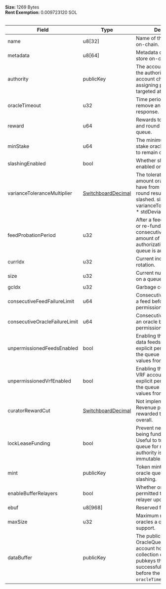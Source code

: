 <b>Size: </b>1269 Bytes<br /><b>Rent Exemption: </b>0.009723120 SOL<br /><br />

| Field                         | Type                                                       | Description                                                                                                                                                                    |
| ----------------------------- | ---------------------------------------------------------- | ------------------------------------------------------------------------------------------------------------------------------------------------------------------------------ |
| name                          | u8[32]                                                     | Name of the queue to store on-chain.                                                                                                                                           |
| metadata                      | u8[64]                                                     | Metadata of the queue to store on-chain.                                                                                                                                       |
| authority                     | publicKey                                                  | The account delegated as the authority for making account changes or assigning permissions targeted at the queue.                                                              |
| oracleTimeout                 | u32                                                        | Time period we should remove an oracle after if no response.                                                                                                                   |
| reward                        | u64                                                        | Rewards to provide oracles and round openers on this queue.                                                                                                                    |
| minStake                      | u64                                                        | The minimum amount of stake oracles must present to remain on the queue.                                                                                                       |
| slashingEnabled               | bool                                                       | Whether slashing is enabled on this queue.                                                                                                                                     |
| varianceToleranceMultiplier   | [SwitchboardDecimal](/solana/idl/types/SwitchboardDecimal) | The tolerated variance amount oracle results can have from the accepted round result before being slashed. slashBound = varianceToleranceMultiplier \* stdDeviation Default: 2 |
| feedProbationPeriod           | u32                                                        | After a feed lease is funded or re-funded, it must consecutively succeed N amount of times or its authorization to use the queue is auto-revoked.                              |
| currIdx                       | u32                                                        | Current index of the oracle rotation.                                                                                                                                          |
| size                          | u32                                                        | Current number of oracles on a queue.                                                                                                                                          |
| gcIdx                         | u32                                                        | Garbage collection index.                                                                                                                                                      |
| consecutiveFeedFailureLimit   | u64                                                        | Consecutive failure limit for a feed before feed permission is revoked.                                                                                                        |
| consecutiveOracleFailureLimit | u64                                                        | Consecutive failure limit for an oracle before oracle permission is revoked.                                                                                                   |
| unpermissionedFeedsEnabled    | bool                                                       | Enabling this setting means data feeds do not need explicit permission to join the queue and request new values from its oracles.                                              |
| unpermissionedVrfEnabled      | bool                                                       | Enabling this setting means VRF accounts do not need explicit permission to join the queue and request new values from its oracles.                                            |
| curatorRewardCut              | [SwitchboardDecimal](/solana/idl/types/SwitchboardDecimal) | Not implemented yet. Revenue percentage rewarded to job curators overall.                                                                                                      |
| lockLeaseFunding              | bool                                                       | Prevent new leases from being funded n this queue. Useful to turn down a queue for migrations, since authority is always immutable.                                            |
| mint                          | publicKey                                                  | Token mint used for the oracle queue rewards and slashing.                                                                                                                     |
| enableBufferRelayers          | bool                                                       | Whether oracles are permitted to fulfill buffer relayer update request.                                                                                                        |
| ebuf                          | u8[968]                                                    | Reserved for future info.                                                                                                                                                      |
| maxSize                       | u32                                                        | Maximum number of oracles a queue can support.                                                                                                                                 |
| dataBuffer                    | publicKey                                                  | The public key of the OracleQueueBuffer account holding a collection of Oracle pubkeys that haver successfully heartbeated before the queues `oracleTimeout`.                  |

